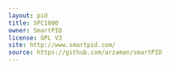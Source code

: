 ```yaml
---
layout: pid
title: SPC1000
owner: SmartPID
license: GPL V3
site: http://www.smartpid.com/
source: https://github.com/arzaman/smartPID
---
```

